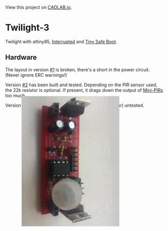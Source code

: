 View this project on [CADLAB.io](https://cadlab.io/project/1197). 

Twilight-3
==========

Twilight with attiny85,
[Interrupted](https://github.com/jscrane/Interrupted) and
[Tiny Safe Boot](http://jtxp.org/tech/tinysafeboot_en.htm).

Hardware
--------
The layout in version [#1](https://cadlab.io/project/1197/6bfdd5cf1f4ba5d0182bede7adce6e52f376f4fe/circuit/ZWFnbGUvdHdpbGlnaHQzLmJyZA%3D%3D) is broken, 
there's a short in the power circuit. (Never ignore ERC warnings!)

Version [#2](https://cadlab.io/project/1197/2f3ed3901fa7b14418fc2b612dbf1835c0194fca/circuit/ZWFnbGUvdHdpbGlnaHQzLmJyZA%3D%3D) has been built and tested. 
Depending on the PIR sensor used, the 22k resistor is optional. If present,
it drags down the output of 
[Mini-PIRs](https://www.futurlec.com/Mini_PIR_Module.shtml) too much.

Version [#3](https://cadlab.io/project/1197/9cf4fb193adf9d36c94b128c8913e801d072b348/circuit/ZWFnbGUvdHdpbGlnaHQzLmJyZA%3D%3D) improves the layout some more
but is (so far) untested.

<img src="images/version2.jpg" width="413" height="310" alt="Version 2" style="transform:rotate(90deg);"/>
